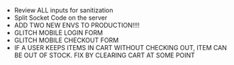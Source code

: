 - Review ALL inputs for sanitization
- Split Socket Code on the server
- ADD TWO NEW ENVS TO PRODUCTION!!!!
  <!--  -->
- GLITCH MOBILE LOGIN FORM
- GLITCH MOBILE CHECKOUT FORM
- IF A USER KEEPS ITEMS IN CART WITHOUT CHECKING OUT, ITEM CAN BE OUT OF STOCK. FIX BY CLEARING CART AT SOME POINT
